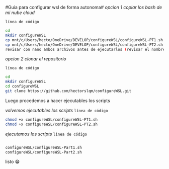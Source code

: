 #Guia para configurar wsl de forma autonoma#
*opcion 1 copiar los bash de mi nube cloud*

`línea de código`
```bash
cd
mkdir configureWSL
cp mnt/c/Users/hecto/OneDrive/DEVELOP/configureWSL/configureWSL-PT1.sh ~/configureWSL/
cp mnt/c/Users/hecto/OneDrive/DEVELOP/configureWSL/configureWSL-PT2.sh ~/configureWSL/
revisar con nano ambos archivos antes de ejecutarlos (revisar el nombre de usuario, las rutas y correo de git)
```

*opcion 2 clonar el repositorio*

`línea de código`
```bash
cd 
mkdir configureWSL
cd configureWSL
git clone https://github.com/hectorslqm/configureWSL.git
```

Luego procedemos a hacer ejecutables los scripts

*volvemos ejecutables los scripts*
`línea de código`
```bash
chmod +x configureWSL/configureWSL-PT1.sh
chmod +x configureWSL/configureWSL-PT2.sh
```

*ejecutamos los scripts*
`lìnea de código`
```bash

configureWSL/configureWSL-Part1.sh
configureWSL/configureWSL-Part2.sh
```
listo 😁
